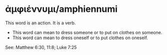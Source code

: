 # ἀμφιέννυμι/amphiennumi  

This word is an action. It is a verb.

* This word can mean to dress someone or to put on clothes on someone.
* This word can mean to dress oneself or to put clothes on oneself. 

See: Matthew 6:30, 11:8; Luke 7:25
